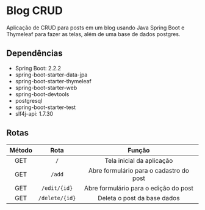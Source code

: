 # Blog CRUD

Aplicação de CRUD para posts em um blog usando Java Spring Boot e Thymeleaf para fazer as telas, além de uma base de
dados postgres.

## Dependências

- Spring Boot: 2.2.2
- spring-boot-starter-data-jpa
- spring-boot-starter-thymeleaf
- spring-boot-starter-web
- spring-boot-devtools
- postgresql
- spring-boot-starter-test
- slf4j-api: 1.7.30

## Rotas

| Método |      Rota      |                  Função                 |
|:------:|:--------------:|:---------------------------------------:|
|  GET   |      `/`       |        Tela inicial da aplicação        |
|  GET   |     `/add`     | Abre formulário para o cadastro do post |
|  GET   |  `/edit/{id}`  |  Abre formulário para o edição do post  |
|  GET   | `/delete/{id}` |       Deleta o post da base dados       |

